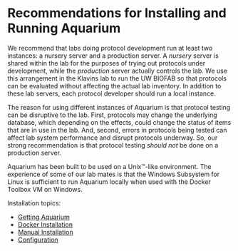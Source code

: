 # Recommendations for Installing and Running Aquarium

We recommend that labs doing protocol development run at least two instances: a nursery server and a production server.
A _nursery_ server is shared within the lab for the purposes of trying out protocols under development, while the _production_ server actually controls the lab.
We use this arrangement in the Klavins lab to run the UW BIOFAB so that protocols can be evaluated without affecting the actual lab inventory.
In addition to these lab servers, each protocol developer should run a local instance.

The reason for using different instances of Aquarium is that protocol testing can be disruptive to the lab.
First, protocols may change the underlying database, which depending on the effects, could change the status of items that are in use in the lab.
And, second, errors in protocols being tested can affect lab system performance and disrupt protocols underway.
So, our strong recommendation is that protocol testing _should not_ be done on a production server.

Aquarium has been built to be used on a Unix&trade;-like environment.
The experience of some of our lab mates is that the Windows Subsystem for Linux is sufficient to run Aquarium locally when used with the Docker Toolbox VM on Windows.

Installation topics:

- <a href="#" onclick="select('Getting Started','Getting Aquarium')">
    Getting Aquarium
  </a>
- <a href="#" onclick="select('Getting Started','Docker Installation')">
    Docker Installation
  </a>
- <a href="#" onclick="select('Getting Started','Manual Installation')">
    Manual Installation
  </a>
- <a href="#" onclick="select('Getting Started','Configuring Your Instance')">
    Configuration
  </a>
